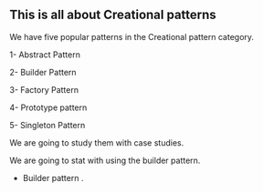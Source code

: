 ## This is all about Creational patterns


We have five popular patterns in the Creational pattern category.


1- Abstract Pattern

2- Builder Pattern

3- Factory Pattern

4- Prototype pattern

5- Singleton Pattern

We are going to study them with case studies.


We are going to stat with using the builder pattern.


- Builder pattern .
